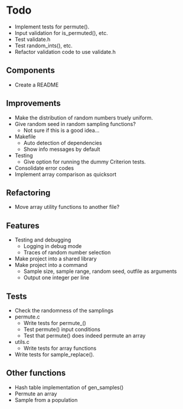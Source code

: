 # Todo

* Implement tests for permute().
* Input validation for is_permuted(), etc.
* Test validate.h
* Test random_ints(), etc.
* Refactor validation code to use validate.h


## Components

* Create a README


## Improvements

* Make the distribution of random numbers truely uniform.
* Give random seed in random sampling functions?
  * Not sure if this is a good idea...
* Makefile
  * Auto detection of dependencies
  * Show info messages by default
* Testing
  * Give option for running the dummy Criterion tests.
* Consolidate error codes
* Implement array comparison as quicksort


## Refactoring

* Move array utility functions to another file?


## Features

* Testing and debugging
  * Logging in debug mode
  * Traces of random number selection
* Make project into a shared library
* Make project into a command
  * Sample size, sample range, random seed, outfile as arguments
  * Output one integer per line


## Tests

* Check the randomness of the samplings
* permute.c
  * Write tests for permute_()
  * Test permute() input conditions
  * Test that permute() does indeed permute an array
* utils.c
  * Write tests for array functions
* Write tests for sample_replace().

## Other functions

* Hash table implementation of gen_samples()
* Permute an array
* Sample from a population